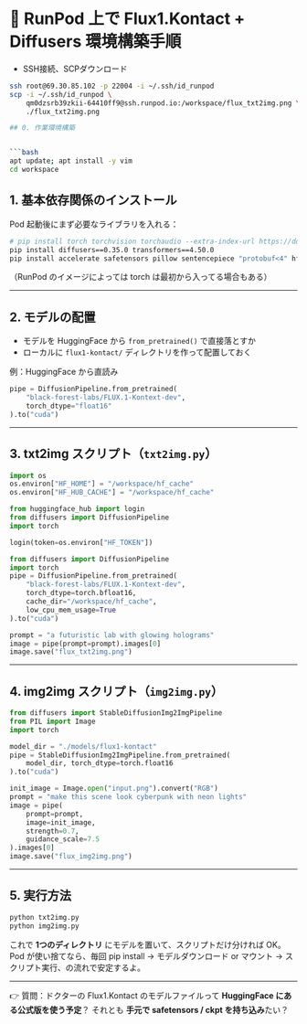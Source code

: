 # 🚀 RunPod 上で Flux1.Kontact + Diffusers 環境構築手順

- SSH接続、SCPダウンロード

```bash
ssh root@69.30.85.102 -p 22004 -i ~/.ssh/id_runpod
scp -i ~/.ssh/id_runpod \
    qm0dzsrb39zkii-64410ff9@ssh.runpod.io:/workspace/flux_txt2img.png \
    ./flux_txt2img.png

## 0. 作業環境構築


```bash
apt update; apt install -y vim
cd workspace
```

## 1. 基本依存関係のインストール

Pod 起動後にまず必要なライブラリを入れる：

```bash
# pip install torch torchvision torchaudio --extra-index-url https://download.pytorch.org/whl/cu121
pip install diffusers==0.35.0 transformers==4.50.0
pip install accelerate safetensors pillow sentencepiece "protobuf<4" hf_transfer
```

（RunPod のイメージによっては torch は最初から入ってる場合もある）

---

## 2. モデルの配置

* モデルを HuggingFace から `from_pretrained()` で直接落とすか
* ローカルに `flux1-kontact/` ディレクトリを作って配置しておく

例：HuggingFace から直読み

```python
pipe = DiffusionPipeline.from_pretrained(
    "black-forest-labs/FLUX.1-Kontext-dev",
    torch_dtype="float16"
).to("cuda")
```

---

## 3. txt2img スクリプト（`txt2img.py`）

```python
import os
os.environ["HF_HOME"] = "/workspace/hf_cache"
os.environ["HF_HUB_CACHE"] = "/workspace/hf_cache"

from huggingface_hub import login
from diffusers import DiffusionPipeline
import torch

login(token=os.environ["HF_TOKEN"])

from diffusers import DiffusionPipeline
import torch
pipe = DiffusionPipeline.from_pretrained(
    "black-forest-labs/FLUX.1-Kontext-dev",
    torch_dtype=torch.bfloat16,
    cache_dir="/workspace/hf_cache",
    low_cpu_mem_usage=True
).to("cuda")

prompt = "a futuristic lab with glowing holograms"
image = pipe(prompt=prompt).images[0]
image.save("flux_txt2img.png")
```

---

## 4. img2img スクリプト（`img2img.py`）

```python
from diffusers import StableDiffusionImg2ImgPipeline
from PIL import Image
import torch

model_dir = "./models/flux1-kontact"
pipe = StableDiffusionImg2ImgPipeline.from_pretrained(
    model_dir, torch_dtype=torch.float16
).to("cuda")

init_image = Image.open("input.png").convert("RGB")
prompt = "make this scene look cyberpunk with neon lights"
image = pipe(
    prompt=prompt,
    image=init_image,
    strength=0.7,
    guidance_scale=7.5
).images[0]
image.save("flux_img2img.png")
```

---

## 5. 実行方法

```bash
python txt2img.py
python img2img.py
```

これで **1つのディレクトリ** にモデルを置いて、スクリプトだけ分ければ OK。
Pod が使い捨てなら、毎回 pip install → モデルダウンロード or マウント → スクリプト実行、の流れで安定するよ。

---

👉 質問：ドクターの Flux1.Kontact のモデルファイルって **HuggingFace にある公式版を使う予定**？
それとも **手元で safetensors / ckpt を持ち込み**たい？
